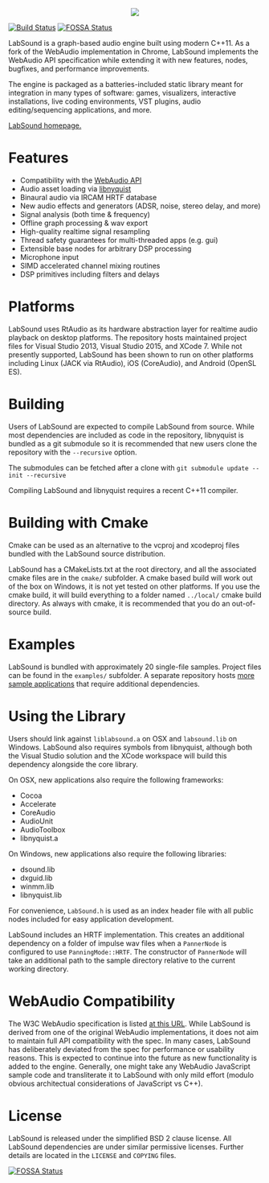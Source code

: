 <p align="center">
  <img src="https://raw.githubusercontent.com/LabSound/LabSound/master/assets/images/labsound_4x3.png"/>
</p>

[![Build Status](https://travis-ci.org/LabSound/LabSound.svg)](https://travis-ci.org/LabSound/LabSound)
[![FOSSA Status](https://app.fossa.io/api/projects/git%2Bgithub.com%2FLabSound%2FLabSound.svg?type=shield)](https://app.fossa.io/projects/git%2Bgithub.com%2FLabSound%2FLabSound?ref=badge_shield)

LabSound is a graph-based audio engine built using modern C++11. As a fork of the WebAudio implementation in Chrome, LabSound implements the WebAudio API specification while extending it with new features, nodes, bugfixes, and performance improvements.

The engine is packaged as a batteries-included static library meant for integration in many types of software: games, visualizers, interactive installations, live coding environments, VST plugins, audio editing/sequencing applications, and more.

[LabSound homepage.](http://www.labsound.io/)

# Features

* Compatibility with the [WebAudio API](https://developer.mozilla.org/en-US/docs/Web/API/Web_Audio_API)
* Audio asset loading via [libnyquist](https://github.com/ddiakopoulos/libnyquist)
* Binaural audio via IRCAM HRTF database
* New audio effects and generators (ADSR, noise, stereo delay, and more)
* Signal analysis (both time & frequency)
* Offline graph processing & wav export
* High-quality realtime signal resampling
* Thread safety guarantees for multi-threaded apps (e.g. gui)
* Extensible base nodes for arbitrary DSP processing
* Microphone input
* SIMD accelerated channel mixing routines
* DSP primitives including filters and delays

# Platforms

LabSound uses RtAudio as its hardware abstraction layer for realtime audio playback on desktop platforms. The repository hosts maintained project files for Visual Studio 2013, Visual Studio 2015, and XCode 7. While not presently supported, LabSound has been shown to run on other platforms including Linux (JACK via RtAudio), iOS (CoreAudio), and Android (OpenSL ES).

# Building

Users of LabSound are expected to compile LabSound from source. While most dependencies are included as code in the repository, libnyquist is bundled as a git submodule so it is recommended that new users clone the repository with the `--recursive` option.

The submodules can be fetched after a clone with `git submodule update --init --recursive`

Compiling LabSound and libnyquist requires a recent C++11 compiler.

# Building with Cmake

Cmake can be used as an alternative to the vcproj and xcodeproj files bundled with the LabSound source distribution.

LabSound has a CMakeLists.txt at the root directory, and all the associated cmake files are in the `cmake/` subfolder. A cmake based build will work out of the box on Windows, it is not yet tested on other platforms. If you use the cmake build, it will build everything to a folder named `../local/` cmake build directory. As always with cmake, it is recommended that you do an out-of-source build.

# Examples

LabSound is bundled with approximately 20 single-file samples. Project files can be found in the `examples/` subfolder. A separate repository hosts [more sample applications](https://github.com/LabSound/samples) that require additional dependencies.

# Using the Library

Users should link against `liblabsound.a` on OSX and `labsound.lib` on Windows. LabSound also requires symbols from libnyquist, although both the Visual Studio solution and the XCode workspace will build this dependency alongside the core library.

On OSX, new applications also require the following frameworks:
+ Cocoa
+ Accelerate
+ CoreAudio
+ AudioUnit
+ AudioToolbox
+ libnyquist.a

On Windows, new applications also require the following libraries:
+ dsound.lib
+ dxguid.lib
+ winmm.lib
+ libnyquist.lib

For convenience, `LabSound.h` is used as an index header file with all public nodes included for easy application development.

LabSound includes an HRTF implementation. This creates an additional dependency on a folder of impulse wav files when a `PannerNode` is configured to use `PanningMode::HRTF`. The constructor of `PannerNode` will take an additional path to the sample directory relative to the current working directory.

# WebAudio Compatibility

The W3C WebAudio specification is listed [at this URL](http://www.w3.org/TR/webaudio/). While LabSound is derived from one of the original WebAudio implementations, it does not aim to maintain full API compatibility with the spec. In many cases, LabSound has deliberately deviated from the spec for performance or usability reasons. This is expected to continue into the future as new functionality is added to the engine. Generally, one might take any WebAudio JavaScript sample code and transliterate it to LabSound with only mild effort (modulo obvious architectual considerations of JavaScript vs C++).

# License

LabSound is released under the simplified BSD 2 clause license. All LabSound dependencies are under similar permissive licenses. Further details are located in the `LICENSE` and `COPYING` files.


[![FOSSA Status](https://app.fossa.io/api/projects/git%2Bgithub.com%2FLabSound%2FLabSound.svg?type=large)](https://app.fossa.io/projects/git%2Bgithub.com%2FLabSound%2FLabSound?ref=badge_large)